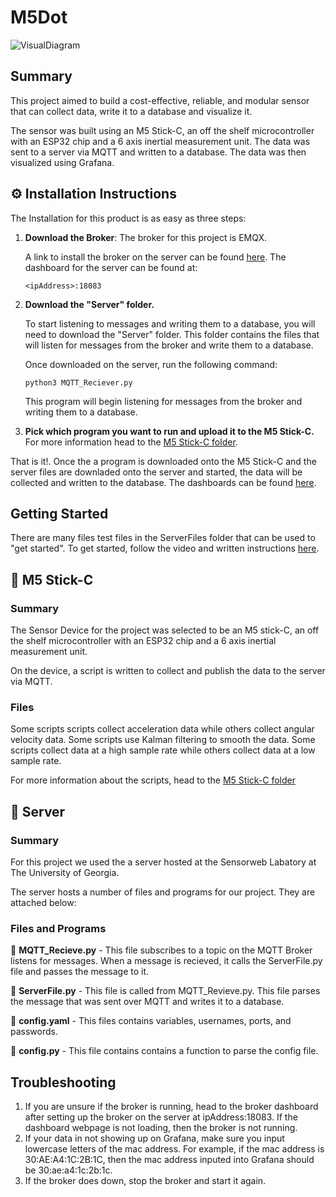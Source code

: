 # M5Dot

![VisualDiagram](Extras/Diagram.png)  

## Summary
This project aimed to build a cost-effective, reliable, and modular sensor that can collect data, write it to a database and visualize it. 

The sensor was built using an M5 Stick-C, an off the shelf microcontroller with an ESP32 chip and a 6 axis inertial measurement unit. The data was sent to a server via MQTT and written to a database. The data was then visualized using Grafana.

## ⚙️ Installation Instructions
The Installation for this product is as easy as three steps:
1. **Download the Broker**: The broker for this project is EMQX.   
   
     A link to install the broker on the server can be found [here](https://docs.emqx.com/en/enterprise/v5.1/deploy/install.html).  The dashboard for the server can be found at: 

    ```
    <ipAddress>:18083
    ```
2. **Download  the "Server" folder.** 
   
    To start listening to messages and writing them to a database, you will need to download the "Server" folder. This folder contains the files that will listen for messages from the broker and write them to a database.

    Once downloaded on the server, run the following command:

    ```
    python3 MQTT_Reciever.py
    ```

    This program will begin listening for messages from the broker and writing them to a database.

3. **Pick which program you want to run and upload it to the M5 Stick-C.** For more information head to the [M5 Stick-C folder](https://github.com/walkiisun/M5Dot/tree/main/M5%20Stick-C). 

That is it!. Once the a program is downloaded onto the M5 Stick-C and the server files are downladed onto the server and started, the data will be collected and written to the database. The dashboards can be found [here](https://github.com/walkiisun/M5Dot/blob/main/Dashboards.md).


## Getting Started 
There are many files test files in the ServerFiles folder that can be used to "get started". To get started, follow the video and written instructions [here](https://github.com/walkiisun/M5Dot/blob/main/Getting%20Started.md).

## 📁 M5 Stick-C 
### Summary
The Sensor Device for the project was selected to be an M5 stick-C, an off the shelf microcontroller with an ESP32 chip and a 6 axis inertial measurement unit.   

On the device, a script is written to collect and publish the data to the server via MQTT.

### **Files**
Some scripts scripts collect acceleration data while others collect angular velocity data. Some scripts use Kalman filtering to smooth the data. Some scripts collect data at a high sample rate while others collect data at a low sample rate. 

For more information about the scripts, head to the [M5 Stick-C folder](https://github.com/walkiisun/M5Dot/tree/main/M5%20Stick-C)


## 📁 Server  
### Summary
For this project we used the a server hosted at the Sensorweb Labatory at The University of Georgia. 

The server hosts a number of files and programs for our project. They are attached below:
### Files and Programs

📄 **MQTT_Recieve.py** - This file subscribes to a topic on the MQTT Broker listens for messages. When a message is recieved, it calls the ServerFile.py file and passes the message to it.

📄 **ServerFile.py** - This file is called from MQTT_Revieve.py. This file parses the message that was sent over MQTT and writes it to a database.

📄 **config.yaml** -  This files contains variables, usernames, ports, and passwords. 

📄 **config.py** -  This file contains contains a function to parse the config file. 


## Troubleshooting 
1. If you are unsure if the broker is running, head to the broker dashboard after setting up the broker on the server at ipAddress:18083. If the dashboard webpage is not loading, then the broker is not running.
2. If your data in not showing up on Grafana, make sure you input lowercase letters of the mac address. For example, if the mac address is 30:AE:A4:1C:2B:1C, then the mac address inputed into Grafana should be 30:ae:a4:1c:2b:1c.
3. If the broker does down, stop the broker and start it again.







